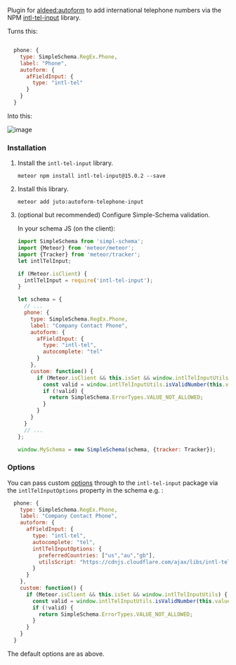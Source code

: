 Plugin for [aldeed:autoform](https://github.com/aldeed/meteor-autoform) to add international telephone numbers 
via the NPM [intl-tel-input](https://www.npmjs.com/package/intl-tel-input) library.

Turns this:

```js

  phone: {
    type: SimpleSchema.RegEx.Phone,
    label: "Phone",
    autoform: {
      afFieldInput: {
        type: "intl-tel"
      }
    }
  }

```

Into this:

![image](https://raw.github.com/jackocnr/intl-tel-input/master/screenshots/vanilla2.png)

### Installation

1. Install the `intl-tel-input` library.

    ```
    meteor npm install intl-tel-input@15.0.2 --save
    ```

2. Install this library.

    ```
    meteor add juto:autoform-telephone-input
    ```

3. (optional but recommended) Configure Simple-Schema validation.

    In your schema JS (on the client):
    
    ```js
    import SimpleSchema from 'simpl-schema';
    import {Meteor} from 'meteor/meteor';
    import {Tracker} from 'meteor/tracker';
    let intlTelInput;
    
    if (Meteor.isClient) {
      intlTelInput = require('intl-tel-input');
    }

    let schema = {
      // ...
      phone: {
        type: SimpleSchema.RegEx.Phone,
        label: "Company Contact Phone",
        autoform: {
          afFieldInput: {
            type: "intl-tel",
            autocomplete: "tel"
          }
        },
        custom: function() {
          if (Meteor.isClient && this.isSet && window.intlTelInputUtils) {
            const valid = window.intlTelInputUtils.isValidNumber(this.value);
            if (!valid) {
              return SimpleSchema.ErrorTypes.VALUE_NOT_ALLOWED;
            }
          } 
        }
      }
      // ...
    };
 
    window.MySchema = new SimpleSchema(schema, {tracker: Tracker});
    ```

### Options

You can pass custom [options](https://github.com/jackocnr/intl-tel-input#options) through to the `intl-tel-input` package via the `intlTelInputOptions` property in the schema e.g. :

```js
  phone: {
    type: SimpleSchema.RegEx.Phone,
    label: "Company Contact Phone",
    autoform: {
      afFieldInput: {
        type: "intl-tel",
        autocomplete: "tel",
        intlTelInputOptions: {
          preferredCountries: ["us","au","gb"],
          utilsScript: "https://cdnjs.cloudflare.com/ajax/libs/intl-tel-input/15.0.2/js/utils.js"
        }
      }
    },
    custom: function() {
      if (Meteor.isClient && this.isSet && window.intlTelInputUtils) {
        const valid = window.intlTelInputUtils.isValidNumber(this.value);
        if (!valid) {
          return SimpleSchema.ErrorTypes.VALUE_NOT_ALLOWED;
        }
      } 
    }
  }
```

The default options are as above.
